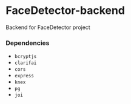 # FaceDetector-backend
Backend for FaceDetector project

### Dependencies
* `bcryptjs`
* `clarifai`
* `cors`
* `express`
* `knex`
* `pg`
* `joi`
